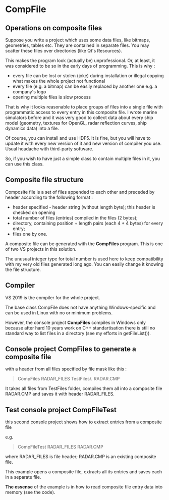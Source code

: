 # CompFile

  Operations on composite files
  -----------------------------

  Suppose you write a project which uses some data files, like bitmaps, 
geometries, tables etc. They are contained in separate files. You may scatter these files
over directories (like Qt's Resources).

  This makes the program look (actually be) unprofessional. Or, at least, it was 
considered to be so in the early days of programming. This is why :

  - every file can be lost or stolen (joke) during installation or illegal copying 
what makes the whole project not functional
  - every file (e.g. a bitmap) can be easily replaced by another one e.g. a company's logo
  - opening multiple files is slow process

  That is why it looks reasonable to place groups of files into a single file with
programmatic access to every entry in this composite file. I wrote marine simulators
before and it was very good to collect data about every ship model (geometry, textures for OpenGL,
radar reflection curves, ship dynamics data) into a file.

  Of course, you can install and use HDF5. It is fine, but you will have
to update it with every new version of it and new version of compiler you use.
Usual headache with third-party software.

  So, if you wish to have just a simple class to contain multiple files in it, 
you can use this class.

  Composite file structure
  ------------------------
  
  Composite file is a set of files appended to each other and preceded
by header according to the following format :

  - header specified - header string (without length byte); this header is 
checked on opening
  - total number of files (entries) compiled in the files (2 bytes);
  - directory, containing position + length pairs (each 4 + 4 bytes) for every entry;
  - files one by one.

  A composite file can be generated with the <B>CompFiles</B> program. This is one
of two VS projects in this solution.

  The unusual integer type for total number is used here to keep compatibility 
with my very old files generated long ago. You can easily change it knowing the
file structure.

  Compiler
  --------
  VS 2019 is the compiler for the whole project.

  The base class CompFile does not have anything Windows-specific and can be
used in Linux with no or minimum problems. 

  However, the console project <B>CompFiles</B> compiles in Windows only because after hard 10 years work 
on C++ standartisation there is still no standard way to list files in a 
directory (see my efforts in getFileList()).

  Console project CompFiles to generate a composite file
  ------------------------------------------------------
with a header from all files specified by file mask like this :

>CompFiles RADAR_FILES TestFiles/*.* RADAR.CMP

  It takes all files from TestFiles folder, compiles them all into a
composite file RADAR.CMP and saves it with header RADAR_FILES.

  Test console project CompFileTest
  ---------------------------------

this second console project shows how to extract entries from a composite file

e.g.
  > CompFileTest RADAR_FILES RADAR.CMP

where RADAR_FILES is file header; RADAR.CMP is an existing composite file.

  This example opens a composite file, extracts all its entries and saves 
each in a separate file.

  <B>The essense</B> of the example is in how to read composite file 
entry data into memory (see the code).
